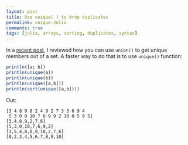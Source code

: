 ```yaml
---
layout: post
title: Use unique( ) to drop duplicates
permalink: unique-Julia
comments: true
tags: [julia, arrays, sorting, duplicates, syntax]
---
```


In a [recent post](/drop-duplicates/), I reviewed how you can use `union()` to get unique members out of a set. A faster way to do that is to use `unique()` function:

```julia
println([a; b])
println(unique(a))
println(unique(b))
println(unique([a,b]))
println(sort(unique([a,b])))
```

Out:

```
[3 4 8 9 8 2 4 9 2 7 3 3 6 9 4
 5 3 0 0 10 7 6 9 9 2 10 0 5 9 5]
[3,4,8,9,2,7,6]
[5,3,0,10,7,6,9,2]
[3,5,4,8,0,9,10,2,7,6]
[0,2,3,4,5,6,7,8,9,10]
```
